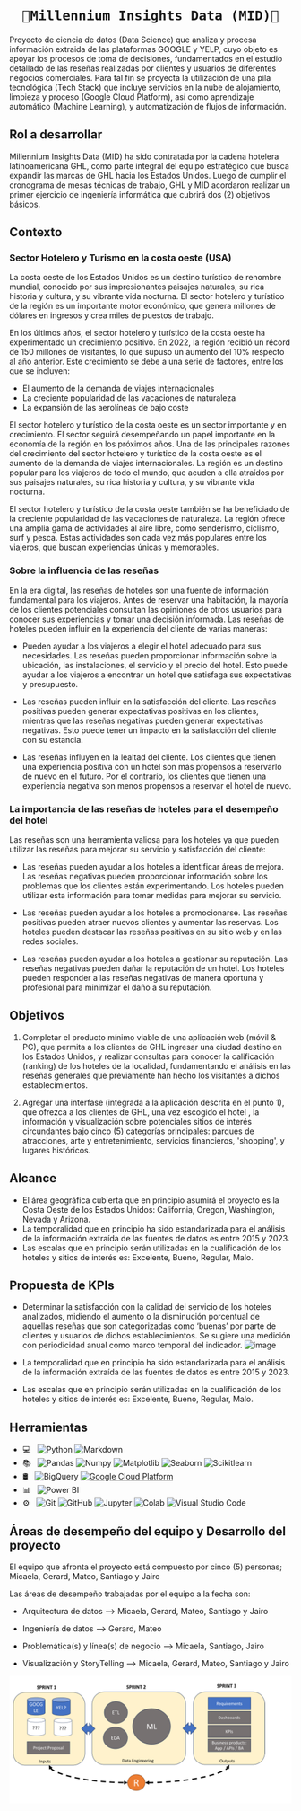 # <h1 align=center>**`🏨Millennium Insights Data (MID)🏨`**</h1>

Proyecto de ciencia de datos (Data Science) que analiza y procesa información extraida de las plataformas GOOGLE y YELP,  cuyo  objeto es apoyar los procesos de toma de decisiones, fundamentados en el estudio detallado de las reseñas realizadas por clientes y usuarios de diferentes negocios comerciales. Para tal fin se proyecta la utilización de una pila tecnológica (Tech Stack) que incluye servicios en la nube de alojamiento, limpieza y proceso (Google Cloud Platform), así como aprendizaje automático (Machine Learning), y automatización de flujos de información.


## Rol a desarrollar

Millennium Insights Data (MID) ha sido contratada por la cadena hotelera latinoamericana GHL, como parte integral del equipo estratégico que busca expandir las marcas de GHL hacia los Estados Unidos. Luego de cumplir el cronograma de mesas técnicas de trabajo, GHL y MID acordaron realizar un primer ejercicio de ingeniería informática que cubrirá dos (2) objetivos básicos.


## Contexto


### Sector Hotelero y Turismo en la costa oeste (USA)

La costa oeste de los Estados Unidos es un destino turístico de renombre mundial, conocido por sus impresionantes paisajes naturales, su rica historia y cultura, y su vibrante vida nocturna. El sector hotelero y turístico de la región es un importante motor económico, que genera millones de dólares en ingresos y crea miles de puestos de trabajo.

En los últimos años, el sector hotelero y turístico de la costa oeste ha experimentado un crecimiento positivo. En 2022, la región recibió un récord de 150 millones de visitantes, lo que supuso un aumento del 10% respecto al año anterior. Este crecimiento se debe a una serie de factores, entre los que se incluyen:

- El aumento de la demanda de viajes internacionales
- La creciente popularidad de las vacaciones de naturaleza
- La expansión de las aerolíneas de bajo coste
  
El sector hotelero y turístico de la costa oeste es un sector importante y en crecimiento. El sector seguirá desempeñando un papel importante en la economía de la región en los próximos años. Una de las principales razones del crecimiento del sector hotelero y turístico de la costa oeste es el aumento de la demanda de viajes internacionales. La región es un destino popular para los viajeros de todo el mundo, que acuden a ella atraídos por sus paisajes naturales, su rica historia y cultura, y su vibrante vida nocturna.

El sector hotelero y turístico de la costa oeste también se ha beneficiado de la creciente popularidad de las vacaciones de naturaleza. La región ofrece una amplia gama de actividades al aire libre, como senderismo, ciclismo, surf y pesca. Estas actividades son cada vez más populares entre los viajeros, que buscan experiencias únicas y memorables.


### Sobre la influencia de las reseñas

En la era digital, las reseñas de hoteles son una fuente de información fundamental para los viajeros. Antes de reservar una habitación, la mayoría de los clientes potenciales consultan las opiniones de otros usuarios para conocer sus experiencias y tomar una decisión informada. Las reseñas de hoteles pueden influir en la experiencia del cliente de varias maneras: 

- Pueden ayudar a los viajeros a elegir el hotel adecuado para sus necesidades. Las reseñas pueden proporcionar información sobre la ubicación, las instalaciones, el servicio y el precio del hotel. Esto puede ayudar a los viajeros a encontrar un hotel que satisfaga sus expectativas y presupuesto.

- Las reseñas pueden influir en la satisfacción del cliente. Las reseñas positivas pueden generar expectativas positivas en los clientes, mientras que las reseñas negativas pueden generar expectativas negativas. Esto puede tener un impacto en la satisfacción del cliente con su estancia.

- Las reseñas influyen en la lealtad del cliente. Los clientes que tienen una experiencia positiva con un hotel son más propensos a reservarlo de nuevo en el futuro. Por el contrario, los clientes que tienen una experiencia negativa son menos propensos a reservar el hotel de nuevo.


### La importancia de las reseñas de hoteles para el desempeño del hotel

Las reseñas son una herramienta valiosa para los hoteles ya que pueden utilizar las reseñas para mejorar su servicio y satisfacción del cliente:

- Las reseñas pueden ayudar a los hoteles a identificar áreas de mejora. Las reseñas negativas pueden proporcionar información sobre los problemas que los clientes están experimentando. Los hoteles pueden utilizar esta información para tomar medidas para mejorar su servicio.

- Las reseñas pueden ayudar a los hoteles a promocionarse. Las reseñas positivas pueden atraer nuevos clientes y aumentar las reservas. Los hoteles pueden destacar las reseñas positivas en su sitio web y en las redes sociales.

- Las reseñas pueden ayudar a los hoteles a gestionar su reputación. Las reseñas negativas pueden dañar la reputación de un hotel. Los hoteles pueden responder a las reseñas negativas de manera oportuna y profesional para minimizar el daño a su reputación.


## Objetivos

1. Completar el producto mínimo viable de una aplicación web (móvil & PC), que permita a los clientes de GHL ingresar una ciudad destino en los Estados Unidos, y realizar consultas para conocer la calificación (ranking) de los hoteles de la localidad, fundamentando el análisis en las reseñas generales que previamente han hecho los visitantes a dichos establecimientos.

2. Agregar una interfase (integrada a la aplicación descrita en el punto 1), que ofrezca a los clientes de GHL, una vez escogido el hotel , la información y visualización sobre potenciales sitios de interés circundantes bajo cinco (5) categorías principales: parques de atracciones, arte y entretenimiento, servicios financieros, 'shopping', y lugares históricos. 


## Alcance

- El área geográfica cubierta que en principio asumirá el proyecto es la Costa Oeste de los Estados Unidos: California, Oregon, Washington, Nevada y Arizona.
- La temporalidad que en principio ha sido estandarizada para el análisis de la información extraída de las fuentes de datos es entre 2015 y 2023.
- Las escalas que en principio serán utilizadas en la cualificación de los hoteles y sitios de interés es: Excelente, Bueno, Regular, Malo.
   

## Propuesta de KPIs

- Determinar la satisfacción con la calidad del servicio de los hoteles analizados, midiendo el 	aumento o la disminución porcentual de aquellas reseñas que son categorizadas como 	‘buenas’ por parte de clientes y usuarios de dichos establecimientos. Se sugiere una 	medición con periodicidad anual como marco temporal del indicador.
![image](https://github.com/ConsultoraAnalisisDeMercado/PF_CONSULTORA_DATA/assets/87100178/10dfcd2d-481d-4ec5-af19-02b930c5b6bb)

- La temporalidad que en principio ha sido estandarizada para el análisis de la información extraída de las fuentes de datos es entre 2015 y 2023.
- Las escalas que en principio serán utilizadas en la cualificación de los hoteles y sitios de interés es: Excelente, Bueno, Regular, Malo.


## Herramientas

- 💻 &nbsp;
  ![Python](https://img.shields.io/badge/-Python-333333?style=flat&logo=python)
  ![Markdown](https://img.shields.io/badge/-Markdown-333333?style=flat&logo=markdown)
- 📚 &nbsp;
  ![Pandas](https://img.shields.io/badge/-Pandas-333333?style=flat&logo=pandas)
  ![Numpy](https://img.shields.io/badge/-Numpy-333333?style=flat&logo=numpy)
  ![Matplotlib](https://img.shields.io/badge/-Matplotlib-333333?style=flat&logo=matplotlib)
  ![Seaborn](https://img.shields.io/badge/-Seaborn-333333?style=flat&logo=seaborn)
  ![Scikitlearn](https://img.shields.io/badge/-Scikitlearn-333333?style=flat&logo=scikitlearn)
- 🛢 &nbsp;
  ![BigQuery](https://img.shields.io/badge/-BigQuery-333333?style=flat&logo=bigquery)
  [![Google Cloud Platform](https://img.shields.io/badge/GoogleCloudPlatform-Up-<COLOR>.svg)](https://shields.io/)
- 📊 &nbsp;
  ![Power BI](https://img.shields.io/badge/-Power%20BI-333333?style=flat&logo=powerbi)
- ⚙ &nbsp;
  ![Git](https://img.shields.io/badge/-Git-333333?style=flat&logo=git)
  ![GitHub](https://img.shields.io/badge/-GitHub-333333?style=flat&logo=github)
  ![Jupyter](https://img.shields.io/badge/-Jupyter-333333?style=flat&logo=jupyter)
  ![Colab](https://img.shields.io/badge/-colab-333333?style=flat&logo=colabbadge)
  ![Visual Studio Code](https://img.shields.io/badge/-Visual%20Studio%20Code-333333?style=flat&logo=visual-studio-code&logoColor=007ACC)

## Áreas de desempeño del equipo y Desarrollo del proyecto

El equipo que afronta el proyecto está compuesto por cinco (5) personas; Micaela, Gerard, Mateo, Santiago y Jairo
  
Las áreas de desempeño trabajadas por el equipo a la fecha son:

- Arquitectura de datos --> Micaela, Gerard, Mateo, Santiago y Jairo

- Ingeniería de datos --> Gerard, Mateo

- Problemática(s) y línea(s) de negocio --> Micaela, Santiago, Jairo

- Visualización y StoryTelling -->  Micaela, Gerard, Mateo, Santiago y Jairo

![PF_stages.png](https://github.com/ConsultoraAnalisisDeMercado/PF_CONSULTORA_DATA/raw/main/images/PF_stages.png)


     




